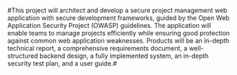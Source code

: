 #This project will architect and develop a secure project management web application with secure development frameworks, guided by the Open Web Application Security Project (OWASP) guidelines. The application will enable teams to manage projects efficiently while ensuring good protection against common web application weaknesses. Products will be an in-depth technical report, a comprehensive requirements document, a well-structured backend design, a fully implemented system, an in-depth security test plan, and a user guide.#
